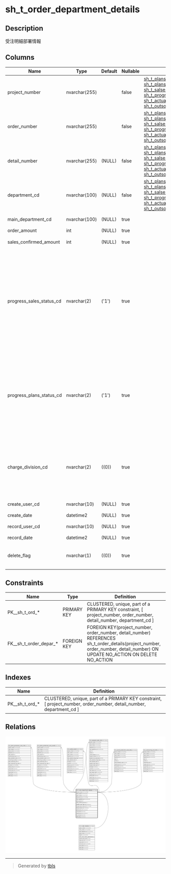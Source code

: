 # sh_t_order_department_details

## Description

受注明細部署情報

## Columns

| Name | Type | Default | Nullable | Children | Parents | Comment |
| ---- | ---- | ------- | -------- | -------- | ------- | ------- |
| project_number | nvarchar(255) |  | false | [sh_t_plans_production_costs_info](sh_t_plans_production_costs_info.md) [sh_t_plans_production_costs_saved](sh_t_plans_production_costs_saved.md) [sh_t_salses_saved](sh_t_salses_saved.md) [sh_t_progress_sales_info](sh_t_progress_sales_info.md) [sh_t_actual_production_costs_info](sh_t_actual_production_costs_info.md) [sh_t_outsourcing_cost_info](sh_t_outsourcing_cost_info.md) | [sh_t_order_details](sh_t_order_details.md) | PRNo. |
| order_number | nvarchar(255) |  | false | [sh_t_plans_production_costs_info](sh_t_plans_production_costs_info.md) [sh_t_plans_production_costs_saved](sh_t_plans_production_costs_saved.md) [sh_t_salses_saved](sh_t_salses_saved.md) [sh_t_progress_sales_info](sh_t_progress_sales_info.md) [sh_t_actual_production_costs_info](sh_t_actual_production_costs_info.md) [sh_t_outsourcing_cost_info](sh_t_outsourcing_cost_info.md) | [sh_t_order_details](sh_t_order_details.md) | 受注No. |
| detail_number | nvarchar(255) | (NULL) | false | [sh_t_plans_production_costs_info](sh_t_plans_production_costs_info.md) [sh_t_plans_production_costs_saved](sh_t_plans_production_costs_saved.md) [sh_t_salses_saved](sh_t_salses_saved.md) [sh_t_progress_sales_info](sh_t_progress_sales_info.md) [sh_t_actual_production_costs_info](sh_t_actual_production_costs_info.md) [sh_t_outsourcing_cost_info](sh_t_outsourcing_cost_info.md) | [sh_t_order_details](sh_t_order_details.md) | 明細No. |
| department_cd | nvarchar(100) | (NULL) | false | [sh_t_plans_production_costs_info](sh_t_plans_production_costs_info.md) [sh_t_plans_production_costs_saved](sh_t_plans_production_costs_saved.md) [sh_t_salses_saved](sh_t_salses_saved.md) [sh_t_progress_sales_info](sh_t_progress_sales_info.md) [sh_t_actual_production_costs_info](sh_t_actual_production_costs_info.md) [sh_t_outsourcing_cost_info](sh_t_outsourcing_cost_info.md) |  | 部署ID |
| main_department_cd | nvarchar(100) | (NULL) | true |  |  | 主担当部署ID |
| order_amount | int | (NULL) | true |  |  | 受注金額 |
| sales_confirmed_amount | int | (NULL) | true |  |  | 売上確定済金額 |
| progress_sales_status_cd | nvarchar(2) | ('1') | true |  |  | 進捗ステータスコード（売上）:1売上未入力、2売上未入力（実績無し）、3売上入力中、4売上確定済、5売上最終確定済、6売上連携済 |
| progress_plans_status_cd | nvarchar(2) | ('1') | true |  |  | 進捗ステータスコード（予定工数）:1予定工数未入力、2予定工数入力中、3予定工数確定済、4予定工数最終確定済 |
| charge_division_cd | nvarchar(2) | ((0)) | true |  |  | 担当課コード:0なし、1課、2課、3課、4課、5課、6課、7課、8課、9課、10課 |
| create_user_cd | nvarchar(10) | (NULL) | true |  |  | 作成者コード |
| create_date | datetime2 | (NULL) | true |  |  | 作成日時 |
| record_user_cd | nvarchar(10) | (NULL) | true |  |  | 更新者コード |
| record_date | datetime2 | (NULL) | true |  |  | 更新日時 |
| delete_flag | nvarchar(1) | ((0)) | true |  |  | 削除フラグ:0未削除、1削除済 |

## Constraints

| Name | Type | Definition |
| ---- | ---- | ---------- |
| PK__sh_t_ord_* | PRIMARY KEY | CLUSTERED, unique, part of a PRIMARY KEY constraint, [ project_number, order_number, detail_number, department_cd ] |
| FK__sh_t_order_depar_* | FOREIGN KEY | FOREIGN KEY(project_number, order_number, detail_number) REFERENCES sh_t_order_details(project_number, order_number, detail_number) ON UPDATE NO_ACTION ON DELETE NO_ACTION |

## Indexes

| Name | Definition |
| ---- | ---------- |
| PK__sh_t_ord_* | CLUSTERED, unique, part of a PRIMARY KEY constraint, [ project_number, order_number, detail_number, department_cd ] |

## Relations

![er](sh_t_order_department_details.svg)

---

> Generated by [tbls](https://github.com/k1LoW/tbls)
